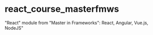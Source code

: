 # react_course_masterfmws
"React" module from "Master in Frameworks": React, Angular, Vue.js, NodeJS"

